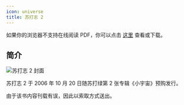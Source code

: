 ```yaml
---
icon: universe
title: 苏打志 2
---
```


<PDF url="/pdf/sodazine2.pdf" />

如果你的浏览器不支持在线阅读 PDF，你可以点击 [这里](/pdf/sodazine2.pdf) 查看或下载。

## 简介

![苏打志 2 封面](https://picbed-1300227887.cos.ap-shanghai.myqcloud.com/sodaguide/resources/sodazine/2.jpg)

苏打志 2 于 2006 年 10 月 20 日随苏打绿第 2 张专辑《小宇宙》预购发行。

由于该书内容刊载有误，因此以索取方式送出。
